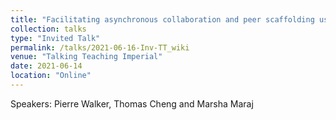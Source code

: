 ```yaml
---
title: "Facilitating asynchronous collaboration and peer scaffolding using a student-led Wiki"
collection: talks
type: "Invited Talk"
permalink: /talks/2021-06-16-Inv-TT_wiki
venue: "Talking Teaching Imperial"
date: 2021-06-14
location: "Online"
---
```

Speakers: Pierre Walker, Thomas Cheng and Marsha Maraj